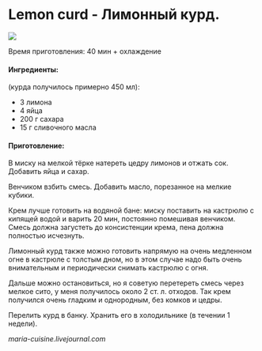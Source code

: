 # Lemon curd - Лимонный курд.

![](https://s-media-cache-ak0.pinimg.com/564x/79/24/5d/79245d170d383e812e69f333ceafe772.jpg) 

Время приготовления: 40 мин + охлаждение

#### Ингредиенты:

\(курда получилось примерно 450 мл\):

* 3 лимона
* 4 яйца
* 200 г сахара
* 15 г сливочного масла

#### Приготовление:

В миску на мелкой тёрке натереть цедру лимонов и отжать сок. Добавить яйца и сахар.

Венчиком взбить смесь. Добавить масло, порезанное на мелкие кубики.

Крем лучше готовить на водяной бане: миску поставить на кастрюлю с кипящей водой и варить 20 мин, постоянно помешивая венчиком. Смесь должна загустеть до консистенции крема, пена должна полностью исчезнуть.

Лимонный курд также можно готовить напрямую на очень медленном огне в кастрюле с толстым дном, но в этом случае надо быть очень внимательным и периодически снимать кастрюлю с огня.

Дальше можно остановиться, но я советую перетереть смесь через мелкое сито, у меня получилось около 2 ст. л. отходов. Так крем получился очень гладким и однородным, без комков и цедры.

Перелить курд в банку. Хранить его в холодильнике \(в течении 1 недели\).

_maria-cuisine.livejournal.com_

